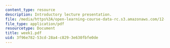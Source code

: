 ```yaml
---
content_type: resource
description: Introductory lecture presentation.
file: /media/https%3A/open-learning-course-data-rc.s3.amazonaws.com/12-163-surface-processes-and-landscape-evolution-fall-2004/3f96e78253cd28a4c8293e630fbfe0de_week1.pdf
file_type: application/pdf
resourcetype: Document
title: week1.pdf
uid: 3f96e782-53cd-28a4-c829-3e630fbfe0de
---
```

